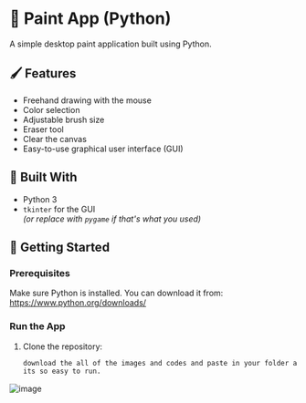 # 🎨 Paint App (Python)

A simple desktop paint application built using Python.

## 🖌️ Features

- Freehand drawing with the mouse
- Color selection
- Adjustable brush size
- Eraser tool
- Clear the canvas
- Easy-to-use graphical user interface (GUI)

## 🧰 Built With

- Python 3
- `tkinter` for the GUI  
  *(or replace with `pygame` if that's what you used)*

## 🚀 Getting Started

### Prerequisites

Make sure Python is installed. You can download it from: https://www.python.org/downloads/

### Run the App

1. Clone the repository:
   ```bash
   download the all of the images and codes and paste in your folder and run it .
   its so easy to run.
![image](https://github.com/user-attachments/assets/6e30a379-f597-49d5-b7a1-3774d8de007b)
